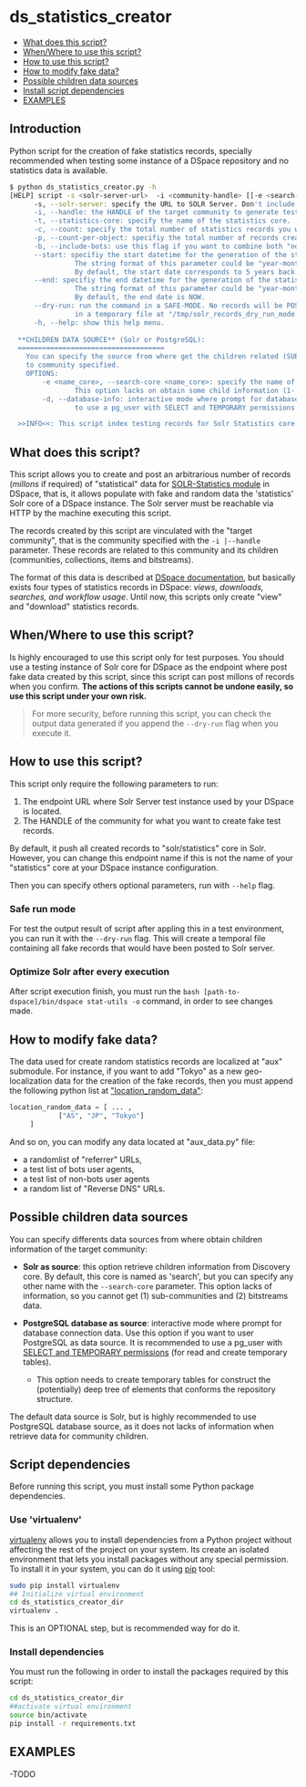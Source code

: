 # ds_statistics_creator

* [What does this script?](#what-does-this-script)
* [When/Where to use this script?](#whenwhere-to-use-this-script)
* [How to use this script?](#how-to-use-this-script)
* [How to modify fake data?](#how-to-modify-fake-data)
* [Possible children data sources](#possible-children-data-sources)
* [Install script dependencies](#script-dependencies)
* [EXAMPLES](#examples)

## Introduction

Python script for the creation of fake statistics records, specially recommended when testing some instance of a DSpace repository and no statistics data is available.

```bash
$ python ds_statistics_creator.py -h
[HELP] script -s <solr-server-url>  -i <community-handle> [[-e <search-core>| -d] -t <statistics-core> -c <count> --start <date> --end <date> -b --dry-run] 
      -s, --solr-server: specify the URL to SOLR Server. Don't include the core name, i.e. 'http:localhost:7080/solr'.
      -i, --handle: the HANDLE of the target community to generate test statistics records.
      -t, --statistics-core: specify the name of the statistics core. 'statistics' is the default.
      -c, --count: specify the total number of statistics records you want to create. Mutually exclusive with "--count-per-object" option. Defaults to 10000.
      -p, --count-per-object: specifiy the total number of records created by every child object of the target community. This option is mutually exclusive with "--count" option.
      -b, --include-bots: use this flag if you want to combine both "normal" and "of known bots/crawlers" User Agents in created records.
      --start: specifiy the start datetime for the generation of the statistics records. This date must be lesser than NOW or the --end date parameter.
                The string format of this parameter could be "year-month-date" or "year-month-date hour:minutes:seconds". I.e. "2019-01-21" or "2019-01-21 12:50:00".
                By default, the start date corresponds to 5 years back.
      --end: specifiy the end datetime for the generation of the statistics records. This date must be bigger than --start date parameter but must not be bigger than NOW.
                The string format of this parameter could be "year-month-date" or "year-month-date hour:minutes:seconds". I.e. "2019-01-21" or "2019-01-21 12:50:00".
                By default, the end date is NOW.
      --dry-run: run the command in a SAFE-MODE. No records will be POSTed to Solr server. The records created will be seen
                in a temporary file at "/tmp/solr_records_dry_run_mode.json".
      -h, --help: show this help menu.
    
  **CHILDREN DATA SOURCE** (Solr or PostgreSQL):
  ====================================
    You can specify the source from where get the children related (SUB-COMMUNITIES, COLLECTIONS, ITEMS, BITSTREAMS)
    to community specified.
    OPTIONS:
        -e <name_core>, --search-core <name_core>: specify the name of the search core. 'search' is the default. Use this option if you want to use SOLR as data source.
                This option lacks on obtain some child information (1- Cannot obtain subcommunities info, 2- Cannot obtain bitstreams info).
        -d, --database-info: interactive mode where prompt for database connection data. Use this option if you want to user PostgreSQL as data source. It is recommended
                to use a pg_user with SELECT and TEMPORARY permissions (for read and create temporary tables).

  >>INFO<<: This script index testing records for Solr Statistics core in DSpace. By default, it generates testing records within the date lapse of five years until now.
```

## What does this script?
This script allows you to create and post an arbitrarious number of records (*millons* if required) of "statistical" data for [SOLR-Statistics module](https://wiki.duraspace.org/display/DSDOC6x/SOLR+Statistics) in DSpace, that is, it allows populate with fake and random data the 'statistics' Solr core of a DSpace instance. The Solr server must be reachable via HTTP by the machine executing this script.

The records created by this script are vinculated with the "target community", that is the community specified with the `-i |--handle` parameter. These records are related to this community and its children (communities, collections, items and bitstreams).

The format of this data is described at [DSpace documentation](https://wiki.duraspace.org/display/DSDOC6x/SOLR+Statistics#SOLRStatistics-Whatisexactlybeinglogged?), but basically exists four types of statistics records in DSpace: *views, downloads, searches, and workflow usage*. Until now, this scripts only create "view" and "download" statistics records.

## When/Where to use this script?
Is highly encouraged to use this script only for test purposes. You should use a testing instance of Solr core for DSpace as the endpoint where post fake data created by this script, since this script can post millons of records when you confirm. **The actions of this scripts cannot be undone easily, so use this script under your own risk.**

> For more security, before running this script, you can check the output data generated if you append the `--dry-run` flag when you execute it. 

## How to use this script?
This script only require the following parameters to run:
1. The endpoint URL where Solr Server test instance used by your DSpace is located.
2. The HANDLE of the community for what you want to create fake test records.

By default, it push all created records to "solr/statistics" core in Solr. However, you can change this endpoint name if this is not the name of your "statistics" core at your DSpace instance configuration. 

Then you can specify others optional parameters, run with `--help` flag.

### Safe run mode
For test the output result of script after appling this in a test environment, you can run it with the `--dry-run` flag. This will create a temporal file containing all fake records that would have been posted to Solr server.

### Optimize Solr after every execution

After script execution finish, you must run the `bash [path-to-dspace]/bin/dspace stat-utils -o` command, in order to see changes made.

## How to modify fake data?

The data used for create random statistics records are localized at "aux" submodule. For instance, if you want to add "Tokyo" as a new geo-localization data for the creation of the fake records, then you must append the following python list at ["location_random_data"](https://github.com/FacundoAdorno/ds_statistics_creator/blob/770c237236b521a144a074203736883aeb68abce/aux/aux_data.py#L11):
```python
location_random_data = [ ... ,
            ["AS", "JP", "Tokyo"]
     ]
```
And so on, you can modify any data located at "aux_data.py" file:
* a randomlist of "referrer" URLs,
* a test list of bots user agents,
* a test list of non-bots user agents
* a random list of "Reverse DNS" URLs.

## Possible children data sources

You can specify differents data sources from where obtain children information of the target community:

* **Solr as source**: this option retrieve children information from Discovery core. By default, this core is named as 'search', but you can specify any other name with the `--search-core` parameter. This option lacks of information, so you cannot get (1) sub-communities and (2) bitstreams data.

* **PostgreSQL database as source**: interactive mode where prompt for database connection data. Use this option if you want to user PostgreSQL as data source. It is recommended to use a pg_user with [SELECT and TEMPORARY permissions](https://www.postgresql.org/docs/10/sql-grant.html#SQL-GRANT-DESCRIPTION-OBJECTS) (for read and create temporary tables).
  * This option needs to create temporary tables for construct the (potentially) deep tree of elements that conforms the repository structure.

The default data source is Solr, but is highly recommended to use PostgreSQL database source, as it does not lacks of information when retrieve data for community children.

## Script dependencies

Before running this script, you must install some Python package dependencies.

### Use 'virtualenv'

[virtualenv](https://pypi.org/project/virtualenv/) allows you to install dependencies from a Python project without affecting the rest of the project on your system. Its create an isolated environment that lets you install packages without any special permission. To install it in your system, you can do it using [pip](https://pip.pypa.io/en/stable/) tool:
```bash
sudo pip install virtualenv
## Initialize virtual environment
cd ds_statistics_creator_dir
virtualenv .
```
This is an OPTIONAL step, but is recommended way for do it.

### Install dependencies
You must run the following in order to install the packages required by this script:
```bash
cd ds_statistics_creator_dir
##activate virtual environment
source bin/activate
pip install -r requirements.txt
```

## EXAMPLES

-TODO

